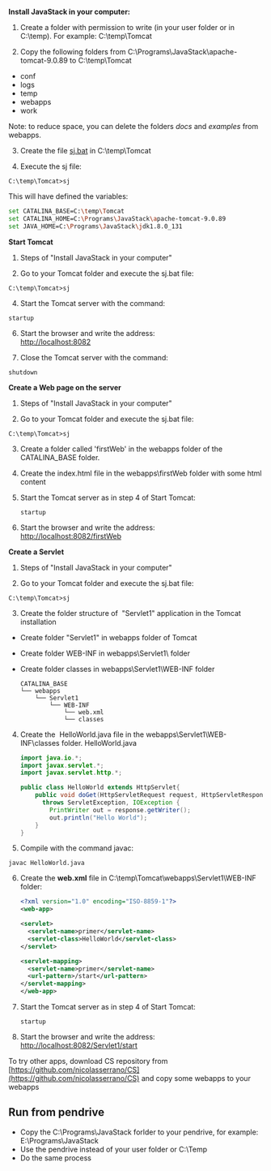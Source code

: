 **Install JavaStack in your computer:**

1. Create a folder with permission to write (in your user folder or in C:\temp). For example:
C:\temp\Tomcat

2. Copy the following folders from C:\Programs\JavaStack\apache-tomcat-9.0.89 to C:\temp\Tomcat
- conf
- logs
- temp
- webapps
- work

Note: to reduce space, you can delete the folders _docs_ and _examples_ from webapps.

3. Create the file [sj.bat](sj.bat) in C:\temp\Tomcat

4. Execute the sj file:
```
C:\temp\Tomcat>sj
```

 This will have defined the variables:
```bash
set CATALINA_BASE=C:\temp\Tomcat
set CATALINA_HOME=C:\Programs\JavaStack\apache-tomcat-9.0.89
set JAVA_HOME=C:\Programs\JavaStack\jdk1.8.0_131
```

**Start Tomcat**

1. Steps of "Install JavaStack in your computer"

2. Go to your Tomcat folder and execute the sj.bat file:
```
C:\temp\Tomcat>sj
```

4. Start the Tomcat server with the command:
```
startup
```

6. Start the browser and write the address:  
[http://localhost:8082](http://localhost:8082)  

7. Close the Tomcat server with the command:
```
shutdown
```

**Create a Web page on the server**

1. Steps of "Install JavaStack in your computer"

2. Go to your Tomcat folder and execute the sj.bat file:
```
C:\temp\Tomcat>sj
```

3. Create a folder called 'firstWeb' in the webapps folder of the CATALINA_BASE folder.

4. Create the index.html file in the webapps\firstWeb folder with some html content

5. Start the Tomcat server as in step 4 of Start Tomcat:  

   ```
   startup
   ```

6. Start the browser and write the address:  
[http://localhost:8082/firstWeb](http://localhost:8082/firstWeb)


**Create a Servlet**

1. Steps of "Install JavaStack in your computer"

2. Go to your Tomcat folder and execute the sj.bat file:
```
C:\temp\Tomcat>sj
```

3. Create the folder structure of  "Servlet1" application in the Tomcat installation  
- Create folder "Servlet1" in webapps folder of Tomcat  
- Create folder WEB-INF in webapps\Servlet1\ folder  
- Create folder classes in webapps\Servlet1\WEB-INF folder  

   ```
  CATALINA_BASE
   └── webapps
       └── Servlet1
           └── WEB-INF
               └── web.xml
               └── classes
   ```

4. Create the  HelloWorld.java file in the webapps\Servlet1\WEB-INF\classes folder.
HelloWorld.java

   ```java
   import java.io.*;
   import javax.servlet.*;
   import javax.servlet.http.*;

   public class HelloWorld extends HttpServlet{
       public void doGet(HttpServletRequest request, HttpServletResponse response)
         throws ServletException, IOException {
           PrintWriter out = response.getWriter();
           out.println("Hello World");
       }
   }
   ```  

5. Compile with the command javac:  
```
javac HelloWorld.java
```  

6. Create the **web.xml** file in C:\temp\Tomcat\webapps\Servlet1\WEB-INF folder:  

   ```xml
   <?xml version="1.0" encoding="ISO-8859-1"?>
   <web-app>

   <servlet>
     <servlet-name>primer</servlet-name>
     <servlet-class>HelloWorld</servlet-class>
   </servlet>

   <servlet-mapping>
     <servlet-name>primer</servlet-name>
     <url-pattern>/start</url-pattern>
   </servlet-mapping>
   </web-app>
   ```

7. Start the Tomcat server as in step 4 of Start Tomcat:  

   ```
   startup
   ```

8. Start the browser and write the address:  
[http://localhost:8082/Servlet1/start](http://localhost:8082/Servlet1/start)

To try other apps, download CS repository from [https://github.com/nicolasserrano/CS](https://github.com/nicolasserrano/CS) and copy some webapps to your webapps

## Run from pendrive 
- Copy the C:\Programs\JavaStack forlder to your pendrive, for example: E:\Programs\JavaStack
- Use the pendrive instead of your user folder or C:\Temp
- Do the same process
